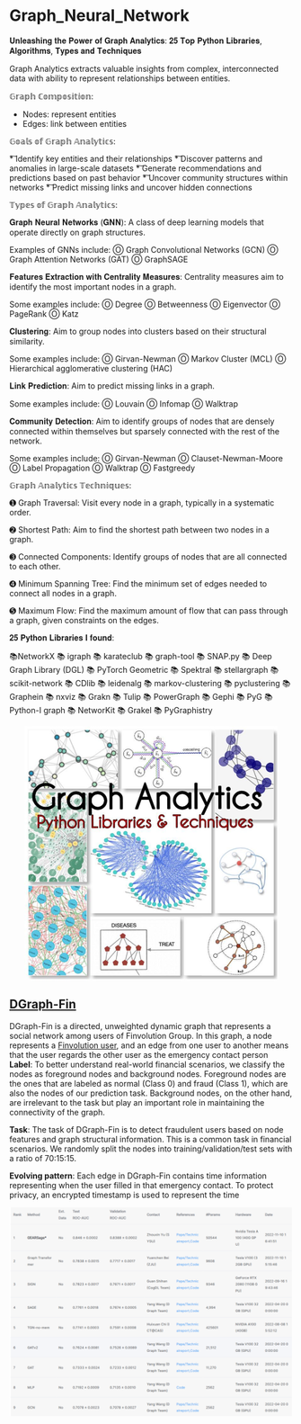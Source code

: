 # Graph_Neural_Network

𝐔𝐧𝐥𝐞𝐚𝐬𝐡𝐢𝐧𝐠 𝐭𝐡𝐞 𝐏𝐨𝐰𝐞𝐫 𝐨𝐟 𝐆𝐫𝐚𝐩𝐡 𝐀𝐧𝐚𝐥𝐲𝐭𝐢𝐜𝐬: 𝟐𝟓 𝐓𝐨𝐩 𝐏𝐲𝐭𝐡𝐨𝐧 𝐋𝐢𝐛𝐫𝐚𝐫𝐢𝐞𝐬, 𝐀𝐥𝐠𝐨𝐫𝐢𝐭𝐡𝐦𝐬, 𝐓𝐲𝐩𝐞𝐬 𝐚𝐧𝐝 𝐓𝐞𝐜𝐡𝐧𝐢𝐪𝐮𝐞𝐬

Graph Analytics extracts valuable insights from complex, interconnected data with ability to represent relationships between entities.

𝔾𝕣𝕒𝕡𝕙 ℂ𝕠𝕞𝕡𝕠𝕤𝕚𝕥𝕚𝕠𝕟:

- Nodes: represent entities
- Edges: link between entities

𝔾𝕠𝕒𝕝𝕤 𝕠𝕗 𝔾𝕣𝕒𝕡𝕙 𝔸𝕟𝕒𝕝𝕪𝕥𝕚𝕔𝕤:

*͠ Identify key entities and their relationships
*͠ Discover patterns and anomalies in large-scale datasets
*͠ Generate recommendations and predictions based on past behavior
*͠ Uncover community structures within networks
*͠ Predict missing links and uncover hidden connections

𝕋𝕪𝕡𝕖𝕤 𝕠𝕗 𝔾𝕣𝕒𝕡𝕙 𝔸𝕟𝕒𝕝𝕪𝕥𝕚𝕔𝕤:

𝐆𝐫𝐚𝐩𝐡 𝐍𝐞𝐮𝐫𝐚𝐥 𝐍𝐞𝐭𝐰𝐨𝐫𝐤𝐬 (𝐆𝐍𝐍): A class of deep learning models that operate directly on graph structures.

Examples of GNNs include:
Ⓞ Graph Convolutional Networks (GCN)
Ⓞ Graph Attention Networks (GAT)
Ⓞ GraphSAGE

𝐅𝐞𝐚𝐭𝐮𝐫𝐞𝐬 𝐄𝐱𝐭𝐫𝐚𝐜𝐭𝐢𝐨𝐧 𝐰𝐢𝐭𝐡 𝐂𝐞𝐧𝐭𝐫𝐚𝐥𝐢𝐭𝐲 𝐌𝐞𝐚𝐬𝐮𝐫𝐞𝐬: Centrality measures aim to identify the most important nodes in a graph.

Some examples include:
Ⓞ Degree
Ⓞ Betweenness
Ⓞ Eigenvector
Ⓞ PageRank
Ⓞ Katz

𝐂𝐥𝐮𝐬𝐭𝐞𝐫𝐢𝐧𝐠: Aim to group nodes into clusters based on their structural similarity.

Some examples include:
Ⓞ Girvan-Newman
Ⓞ Markov Cluster (MCL)
Ⓞ Hierarchical agglomerative clustering (HAC)


𝐋𝐢𝐧𝐤 𝐏𝐫𝐞𝐝𝐢𝐜𝐭𝐢𝐨𝐧: Aim to predict missing links in a graph.

Some examples include:
Ⓞ Louvain
Ⓞ Infomap
Ⓞ Walktrap

𝐂𝐨𝐦𝐦𝐮𝐧𝐢𝐭𝐲 𝐃𝐞𝐭𝐞𝐜𝐭𝐢𝐨𝐧: Aim to identify groups of nodes that are densely connected within themselves but sparsely connected with the rest of the network.

Some examples include:
Ⓞ Girvan-Newman
Ⓞ Clauset-Newman-Moore
Ⓞ Label Propagation
Ⓞ Walktrap
Ⓞ Fastgreedy

𝔾𝕣𝕒𝕡𝕙 𝔸𝕟𝕒𝕝𝕪𝕥𝕚𝕔𝕤 𝕋𝕖𝕔𝕙𝕟𝕚𝕢𝕦𝕖𝕤:

➊ Graph Traversal: Visit every node in a graph, typically in a systematic order.

➋ Shortest Path: Aim to find the shortest path between two nodes in a graph.

➌ Connected Components: Identify groups of nodes that are all connected to each other.

➍ Minimum Spanning Tree: Find the minimum set of edges needed to connect all nodes in a graph.

➎ Maximum Flow: Find the maximum amount of flow that can pass through a graph, given constraints on the edges.

𝟐𝟓 𝐏𝐲𝐭𝐡𝐨𝐧 𝐋𝐢𝐛𝐫𝐚𝐫𝐢𝐞𝐬 𝐈 𝐟𝐨𝐮𝐧𝐝:

📚NetworkX
📚 igraph
📚 karateclub
📚 graph-tool
📚 SNAP.py
📚 Deep Graph Library (DGL)
📚 PyTorch Geometric
📚 Spektral
📚 stellargraph
📚 scikit-network
📚 CDlib
📚 leidenalg
📚 markov-clustering
📚 pyclustering
📚 Graphein
📚 nxviz
📚 Grakn
📚 Tulip
📚 PowerGraph
📚 Gephi
📚 PyG
📚 Python-I graph
📚 NetworKit
📚 Grakel
📚 PyGraphistry


<p align="center">
<img src="./graphanalytics.jpg" width="450" alt="NLP Metrics Timeline"/>
</p>

## [DGraph-Fin](https://dgraph.xinye.com/dataset#DGraph-Fin)
DGraph-Fin is a directed, unweighted dynamic graph that represents a social network among users of Finvolution Group. In this graph, a node represents a [Finvolution user](https://ir.finvgroup.com/), and an edge from one user to another means that the user regards the other user as the emergency contact person
**Label**: To better understand real-world financial scenarios, we classify the nodes as foreground nodes and background nodes. Foreground nodes are the ones that are labeled as normal (Class 0) and fraud (Class 1), which are also the nodes of our prediction task. Background nodes, on the other hand, are irrelevant to the task but play an important role in maintaining the connectivity of the graph.

**Task**: The task of DGraph-Fin is to detect fraudulent users based on node features and graph structural information. This is a common task in financial scenarios. We randomly split the nodes into training/validation/test sets with a ratio of 70:15:15.

**Evolving pattern**: Each edge in DGraph-Fin contains time information representing when the user filled in that emergency contact. To protect privacy, an encrypted timestamp is used to represent the time
<p align="center">
<img src="./GNN_Fintech.PNG" width="750" alt="DGraph-FIn"/>
</p>

